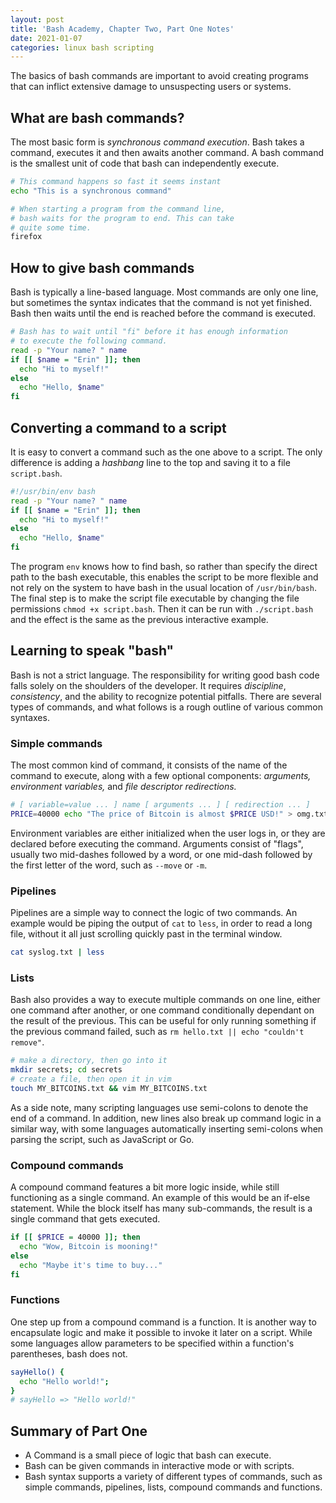 ```yaml
---
layout: post
title: 'Bash Academy, Chapter Two, Part One Notes'
date: 2021-01-07
categories: linux bash scripting
---
```


The basics of bash commands are important to avoid creating programs that can inflict extensive damage to
unsuspecting users or systems.

## What are bash commands?

The most basic form is _synchronous command execution_. Bash takes a command, executes
it and then awaits another command. A bash command is the smallest unit of code that
bash can independently execute.

```bash
# This command happens so fast it seems instant
echo "This is a synchronous command"

# When starting a program from the command line,
# bash waits for the program to end. This can take
# quite some time.
firefox
```

## How to give bash commands

Bash is typically a line-based language. Most commands are only one line, but sometimes
the syntax indicates that the command is not yet finished. Bash then waits until the end
is reached before the command is executed.

```bash
# Bash has to wait until "fi" before it has enough information
# to execute the following command.
read -p "Your name? " name
if [[ $name = "Erin" ]]; then
  echo "Hi to myself!"
else
  echo "Hello, $name"
fi
```

## Converting a command to a script

It is easy to convert a command such as the one above to a script. The only difference is
adding a _hashbang_ line to the top and saving it to a file `script.bash`.

```bash
#!/usr/bin/env bash
read -p "Your name? " name
if [[ $name = "Erin" ]]; then
  echo "Hi to myself!"
else
  echo "Hello, $name"
fi
```

The program `env` knows how to find bash, so rather than specify the direct path to the
bash executable, this enables the script to be more flexible and not rely on the system to
have bash in the usual location of `/usr/bin/bash`. The final step is to make the script
file executable by changing the file permissions `chmod +x script.bash`. Then it can be
run with `./script.bash` and the effect is the same as the previous interactive example.

## Learning to speak "bash"

Bash is not a strict language. The responsibility for writing good bash code falls solely
on the shoulders of the developer. It requires _discipline_, _consistency_, and the
ability to recognize potential pitfalls. There are several types of commands, and what
follows is a rough outline of various common syntaxes.

### Simple commands

The most common kind of command, it consists of the name of the command to execute, along
with a few optional components: _arguments, environment variables,_ and _file descriptor
redirections._

```bash
# [ variable=value ... ] name [ arguments ... ] [ redirection ... ]
PRICE=40000 echo "The price of Bitcoin is almost $PRICE USD!" > omg.txt
```

Environment variables are either initialized when the user logs in, or they are declared
before executing the command. Arguments consist of "flags", usually two mid-dashes
followed by a word, or one mid-dash followed by the first letter of the word, such as
`--move` or `-m`.

### Pipelines

Pipelines are a simple way to connect the logic of two commands. An example would be
piping the output of `cat` to `less`, in order to read a long file, without it all just
scrolling quickly past in the terminal window.

```bash
cat syslog.txt | less
```

### Lists

Bash also provides a way to execute multiple commands on one line, either one command
after another, or one command conditionally dependant on the result of the previous. This
can be useful for only running something if the previous command failed, such as `rm hello.txt || echo "couldn't remove"`.

```bash
# make a directory, then go into it
mkdir secrets; cd secrets
# create a file, then open it in vim
touch MY_BITCOINS.txt && vim MY_BITCOINS.txt
```

As a side note, many scripting languages use semi-colons to denote the end of a command.
In addition, new lines also break up command logic in a similar way, with some languages
automatically inserting semi-colons when parsing the script, such as JavaScript or Go.

### Compound commands

A compound command features a bit more logic inside, while still functioning as a single
command. An example of this would be an if-else statement. While the block itself has many
sub-commands, the result is a single command that gets executed.

```bash
if [[ $PRICE = 40000 ]]; then
  echo "Wow, Bitcoin is mooning!"
else
  echo "Maybe it's time to buy..."
fi
```

### Functions

One step up from a compound command is a function. It is another way to encapsulate logic
and make it possible to invoke it later on a script. While some languages allow parameters
to be specified within a function's parentheses, bash does not.

```bash
sayHello() {
  echo "Hello world!";
}
# sayHello => "Hello world!"
```

## Summary of Part One

- A Command is a small piece of logic that bash can execute.
- Bash can be given commands in interactive mode or with scripts.
- Bash syntax supports a variety of different types of commands, such as simple commands,
  pipelines, lists, compound commands and functions.
